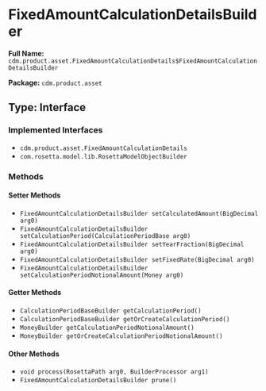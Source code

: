 # FixedAmountCalculationDetailsBuilder

**Full Name:** `cdm.product.asset.FixedAmountCalculationDetails$FixedAmountCalculationDetailsBuilder`

**Package:** `cdm.product.asset`

## Type: Interface

### Implemented Interfaces

- `cdm.product.asset.FixedAmountCalculationDetails`
- `com.rosetta.model.lib.RosettaModelObjectBuilder`

### Methods

#### Setter Methods

- `FixedAmountCalculationDetailsBuilder setCalculatedAmount(BigDecimal arg0)`
- `FixedAmountCalculationDetailsBuilder setCalculationPeriod(CalculationPeriodBase arg0)`
- `FixedAmountCalculationDetailsBuilder setYearFraction(BigDecimal arg0)`
- `FixedAmountCalculationDetailsBuilder setFixedRate(BigDecimal arg0)`
- `FixedAmountCalculationDetailsBuilder setCalculationPeriodNotionalAmount(Money arg0)`

#### Getter Methods

- `CalculationPeriodBaseBuilder getCalculationPeriod()`
- `CalculationPeriodBaseBuilder getOrCreateCalculationPeriod()`
- `MoneyBuilder getCalculationPeriodNotionalAmount()`
- `MoneyBuilder getOrCreateCalculationPeriodNotionalAmount()`

#### Other Methods

- `void process(RosettaPath arg0, BuilderProcessor arg1)`
- `FixedAmountCalculationDetailsBuilder prune()`

